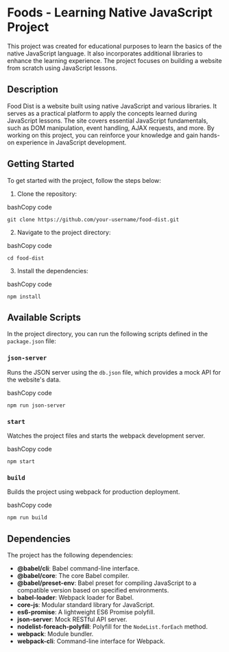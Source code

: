 Foods - Learning Native JavaScript Project
==============================================

This project was created for educational purposes to learn the basics of the native JavaScript language. It also incorporates additional libraries to enhance the learning experience. The project focuses on building a website from scratch using JavaScript lessons.

Description
-----------

Food Dist is a website built using native JavaScript and various libraries. It serves as a practical platform to apply the concepts learned during JavaScript lessons. The site covers essential JavaScript fundamentals, such as DOM manipulation, event handling, AJAX requests, and more. By working on this project, you can reinforce your knowledge and gain hands-on experience in JavaScript development.

Getting Started
---------------

To get started with the project, follow the steps below:

1.  Clone the repository:

bashCopy code

`git clone https://github.com/your-username/food-dist.git`

2.  Navigate to the project directory:

bashCopy code

`cd food-dist`

3.  Install the dependencies:

bashCopy code

`npm install`

Available Scripts
-----------------

In the project directory, you can run the following scripts defined in the `package.json` file:

### `json-server`

Runs the JSON server using the `db.json` file, which provides a mock API for the website's data.

bashCopy code

`npm run json-server`

### `start`

Watches the project files and starts the webpack development server.

bashCopy code

`npm start`

### `build`

Builds the project using webpack for production deployment.

bashCopy code

`npm run build`

Dependencies
------------

The project has the following dependencies:

*   **@babel/cli**: Babel command-line interface.
*   **@babel/core**: The core Babel compiler.
*   **@babel/preset-env**: Babel preset for compiling JavaScript to a compatible version based on specified environments.
*   **babel-loader**: Webpack loader for Babel.
*   **core-js**: Modular standard library for JavaScript.
*   **es6-promise**: A lightweight ES6 Promise polyfill.
*   **json-server**: Mock RESTful API server.
*   **nodelist-foreach-polyfill**: Polyfill for the `NodeList.forEach` method.
*   **webpack**: Module bundler.
*   **webpack-cli**: Command-line interface for Webpack.
